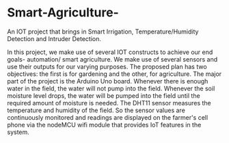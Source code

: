 # Smart-Agriculture-
An IOT project that brings in Smart Irrigation, Temperature/Humidity Detection  and Intruder Detection.

In this project, we make use of several IOT constructs to achieve our end goals- automation/ smart agriculture. We make use of several sensors and use their outputs for our varying purposes. The proposed plan has two objectives: the first is for gardening and the other, for agriculture. The major part of the project is the Arduino Uno board. Whenever there is enough water in the field, the water will not pump into the field. Whenever the soil moisture level drops, the water will be pumped into the field until the required amount of moisture is needed. The DHT11 sensor measures the temperature and humidity of the field. So the sensor values ​​are continuously monitored and readings are displayed on the farmer's cell phone via the nodeMCU wifi module that provides IoT features in the system.
